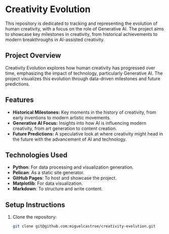 # Creativity Evolution

This repository is dedicated to tracking and representing the evolution of human creativity, with a focus on the role of Generative AI. The project aims to showcase key milestones in creativity, from historical achievements to modern breakthroughs in AI-assisted creativity.

## Project Overview

Creativity Evolution explores how human creativity has progressed over time, emphasizing the impact of technology, particularly Generative AI. The project visualizes this evolution through data-driven milestones and future predictions.

## Features

- **Historical Milestones:** Key moments in the history of creativity, from early inventions to modern artistic movements.
- **Generative AI Focus:** Insights into how AI is influencing modern creativity, from art generation to content creation.
- **Future Predictions:** A speculative look at where creativity might head in the future with the advancement of AI and technology.

## Technologies Used

- **Python**: For data processing and visualization generation.
- **Pelican**: As a static site generator.
- **GitHub Pages**: To host and showcase the project.
- **Matplotlib**: For data visualization.
- **Markdown**: To structure and write content.

## Setup Instructions

1. Clone the repository:
   ```bash
   git clone git@github.com:miguelcastroe/creativity-evolution.git
